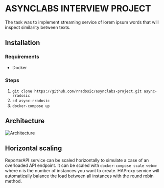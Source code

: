 
# ASYNCLABS INTERVIEW PROJECT

The task was to implement streaming service of lorem ipsum words that will inspect similarity
between texts. 



## Installation
### Requirements

 - Docker

### Steps
 1. `git clone https://github.com/rradosic/asynclabs-project.git async-rradosic`
 2. `cd async-rradosic`
 3. `docker-compose up`
 
 ## Architecture
 ![Architecture](https://i.ibb.co/C04n8Nt/Untitled-Document.png)

## Horizontal scaling
ReporterAPI service can be scaled horizontally to simulate a case of an overloaded API endpoint. It can be scaled with `docker-compose scale web=n` where n is the number of instances you want to create. HAProxy service will automatically balance the load between all instances with the round robin method.
